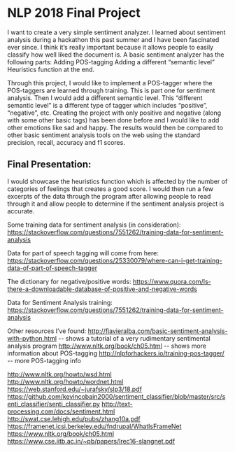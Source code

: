 # NLP 2018 Final Project 

I want to create a very simple sentiment analyzer. I learned about sentiment analysis during a hackathon this past summer and I have been fascinated ever since. I think it’s really important because it allows people to easily classify how well liked the document is. 
A basic sentiment analyzer has the following parts: 
Adding POS-tagging 
Adding a different “semantic level” 
Heuristics function at the end. 

Through this project, I would like to implement a POS-tagger where the POS-taggers are learned through training. This is part one for sentiment analysis. Then I would add a different semantic level. This “different semantic level” is a different type of tagger which includes “positive”, “negative”, etc. Creating the project with only positive and negative (along with some other basic tags) has been done before and I would like to add other emotions like sad and happy. The results would then be compared to other basic sentiment analysis tools on the web using the standard precision, recall, accuracy and f1 scores. 

## Final Presentation: 
I would showcase the heuristics function which is affected by the number of categories of feelings that creates a good score. I would then run a few excerpts of the data through the program after allowing people to read through it and allow people to determine if the sentiment analysis project is accurate. 

Some training data for sentiment analysis (in consideration):
https://stackoverflow.com/questions/7551262/training-data-for-sentiment-analysis 

Data for part of speech tagging will come from here: 
https://stackoverflow.com/questions/25330079/where-can-i-get-training-data-of-part-of-speech-tagger

The dictionary for negative/positive words: https://www.quora.com/Is-there-a-downloadable-database-of-positive-and-negative-words 

Data for Sentiment Analysis training: 
https://stackoverflow.com/questions/7551262/training-data-for-sentiment-analysis 


Other resources I’ve found: 
http://fjavieralba.com/basic-sentiment-analysis-with-python.html -- shows a tutorial of a very rudimentary sentimental analysis program
http://www.nltk.org/book/ch05.html -- shows more information about POS-tagging
http://nlpforhackers.io/training-pos-tagger/ -- more POS-tagging info


http://www.nltk.org/howto/wsd.html
http://www.nltk.org/howto/wordnet.html
https://web.stanford.edu/~jurafsky/slp3/18.pdf
https://github.com/kevincobain2000/sentiment_classifier/blob/master/src/senti_classifier/senti_classifier.py
http://text-processing.com/docs/sentiment.html
http://swat.cse.lehigh.edu/pubs/zhang10a.pdf
https://framenet.icsi.berkeley.edu/fndrupal/WhatIsFrameNet
https://www.nltk.org/book/ch05.html
https://www.cse.iitb.ac.in/~pb/papers/lrec16-slangnet.pdf